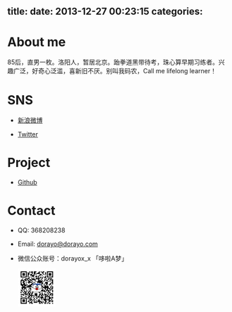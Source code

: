 title: 
date: 2013-12-27 00:23:15
categories: 
---
# About me
85后，直男一枚。洛阳人，暂居北京。跆拳道黑带待考，珠心算早期习练者。兴趣广泛，好奇心泛滥，喜新旧不厌。别叫我码农，Call me lifelong learner！

# SNS
* [新浪微博](http://weibo.com/youzj)

* [Twitter](https://twitter.com/dorayox)

# Project
* [Github](https://github.com/dorayo)

# Contact
* QQ: 368208238
* Email: dorayo@dorayo.com
* 微信公众账号：dorayox_x 「哆啦A梦」

	![dorayox_x](../dorayox_x.jpg) 
